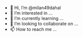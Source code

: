 - 👋 Hi, I’m @milan49dahal
- 👀 I’m interested in ...
- 🌱 I’m currently learning ...
- 💞️ I’m looking to collaborate on ...
- 📫 How to reach me ...

<!---
milan49dahal/milan49dahal is a ✨ special ✨ repository because its `README.md` (this file) appears on your GitHub profile.
You can click the Preview link to take a look at your changes.
--->
